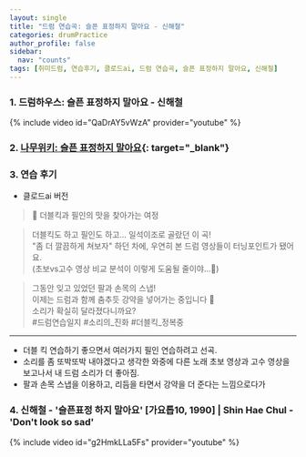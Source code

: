 ```yaml
---
layout: single
title: "드럼 연습곡: 슬픈 표정하지 말아요 - 신해철"
categories: drumPractice
author_profile: false
sidebar:
  nav: "counts"
tags: [취미드럼, 연습후기, 클로드ai, 드럼 연습곡, 슬픈 표정하지 말아요, 신해철]
---
```


### 1. 드럼하우스: 슬픈 표정하지 말아요 - 신해철

{% include video id="QaDrAY5vWzA" provider="youtube" %}

### 2. [나무위키: 슬픈 표정하지 말아요](https://namu.wiki/w/%EC%8A%AC%ED%94%88%20%ED%91%9C%EC%A0%95%20%ED%95%98%EC%A7%80%20%EB%A7%90%EC%95%84%EC%9A%94?from=%EC%8A%AC%ED%94%88%ED%91%9C%EC%A0%95%ED%95%98%EC%A7%80%20%EB%A7%90%EC%95%84%EC%9A%94){: target="_blank"}

### 3. 연습 후기
- 클로드ai 버전
>🎯 더블킥과 필인의 맛을 찾아가는 여정

>더블킥도 하고 필인도 하고... 일석이조로 골랐던 이 곡!   
>"좀 더 깔끔하게 쳐보자" 하던 차에, 우연히 본 드럼 영상들이 터닝포인트가 됐어요.   
>(초보vs고수 영상 비교 분석이 이렇게 도움될 줄이야...👀)

>그동안 잊고 있었던 팔과 손목의 스냅!   
>이제는 드럼과 함께 춤추듯 강약을 넣어가는 중입니다 💃   
>소리가 확실히 달라졌다니까요?   
>#드럼연습일지 #소리의_진화 #더블킥_정복중
---

- 더블 킥 연습하기 좋으면서 여러가지 필인 연습하려고 선곡.
- 소리를 좀 또박또박 내야겠다고 생각한 와중에 다른 노래 초보 영상과 고수 영상을 보고나서 내 드럼 소리가 더 좋아짐.
- 팔과 손목 스냅을 이용하고, 리듬을 타면서 강약을 더 준다는 느낌으로다가

### 4. 신해철 - '슬픈표정 하지 말아요' [가요톱10, 1990] | Shin Hae Chul - 'Don't look so sad'

{% include video id="g2HmkLLa5Fs" provider="youtube" %}
